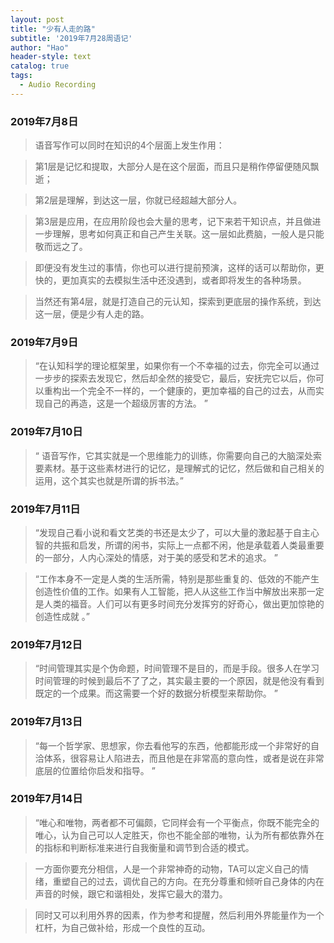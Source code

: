 ```yaml
---
layout: post
title: "少有人走的路"
subtitle: '2019年7月28周语记'
author: "Hao"
header-style: text
catalog: true
tags:
  - Audio Recording
---
```




### 2019年7月8日
>语音写作可以同时在知识的4个层面上发生作用：

>第1层是记忆和提取，大部分人是在这个层面，而且只是稍作停留便随风飘逝；

>第2层是理解，到达这一层，你就已经超越大部分人。

>第3层是应用，在应用阶段也会大量的思考，记下来若干知识点，并且做进一步理解，思考如何真正和自己产生关联。这一层如此费脑，一般人是只能敬而远之了。

>即便没有发生过的事情，你也可以进行提前预演，这样的话可以帮助你，更快的，更加真实的去模拟生活中还没遇到，或者即将发生的各种场景。

>当然还有第4层，就是打造自己的元认知，探索到更底层的操作系统，到达这一层，便是少有人走的路。


### 2019年7月9日

>“在认知科学的理论框架里，如果你有一个不幸福的过去，你完全可以通过一步步的探索去发现它，然后却全然的接受它，最后，安抚完它以后，你可以重构出一个完全不一样的，一个健康的，更加幸福的自己的过去，从而实现自己的再造，这是一个超级厉害的方法。 ”


### 2019年7月10日

>“ 语音写作，它其实就是一个思维能力的训练，你需要向自己的大脑深处索要素材。基于这些素材进行的记忆，是理解式的记忆，然后做和自己相关的运用，这个其实也就是所谓的拆书法。”


### 2019年7月11日

>“发现自己看小说和看文艺类的书还是太少了，可以大量的激起基于自主心智的共振和启发，所谓的闲书，实际上一点都不闲，他是承载着人类最重要的一部分，人内心深处的情感，对于美的感受和艺术的追求。 ”

>“工作本身不一定是人类的生活所需，特别是那些重复的、低效的不能产生创造性价值的工作。如果有人工智能，把人从这些工作当中解放出来那一定是人类的福音。人们可以有更多时间充分发挥穷的好奇心，做出更加惊艳的创造性成就 。”



### 2019年7月12日

>“时间管理其实是个伪命题，时间管理不是目的，而是手段。很多人在学习时间管理的时候到最后不了了之，其实最主要的一个原因，就是他没有看到既定的一个成果。而这需要一个好的数据分析模型来帮助你。 ”


### 2019年7月13日

>“每一个哲学家、思想家，你去看他写的东西，他都能形成一个非常好的自洽体系，很容易让人陷进去，而且他是在非常高的意向性，或者是说在非常底层的位置给你启发和指导。 ”


### 2019年7月14日

>“唯心和唯物，两者都不可偏颇，它同样会有一个平衡点，你既不能完全的唯心，认为自己可以人定胜天，你也不能全部的唯物，认为所有都依靠外在的指标和判断标准来进行自我衡量和调节到合适的模式。

>一方面你要充分相信，人是一个非常神奇的动物，TA可以定义自己的情绪，重塑自己的过去，调优自己的方向。在充分尊重和倾听自己身体的内在声音的时候，跟它和谐相处，发挥它最大的潜力。

>同时又可以利用外界的因素，作为参考和提醒，然后利用外界能量作为一个杠杆，为自己做补给，形成一个良性的互动。